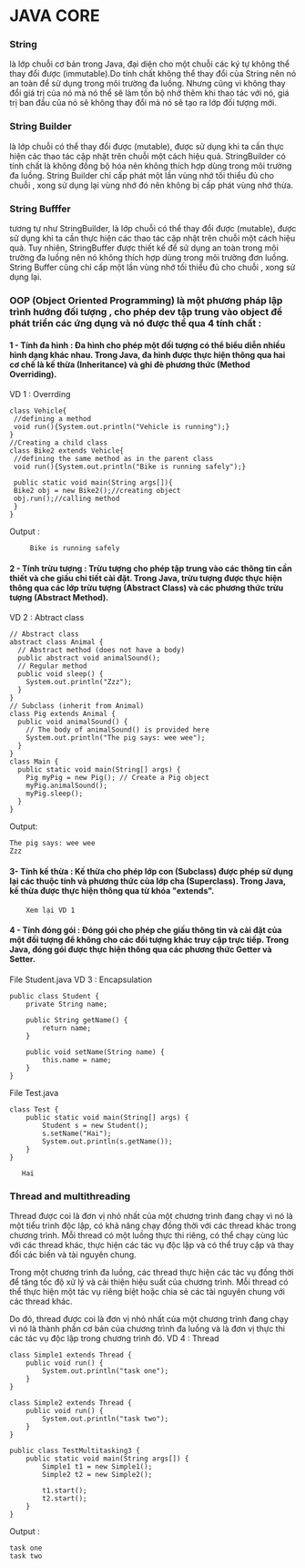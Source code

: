 # JAVA CORE

### String
là lớp chuỗi cơ bản trong Java, đại diện cho một chuỗi các ký tự không thể thay đổi được (immutable).Do tính chất không thể thay đổi của String 
nên nó an toàn để sử dụng trong môi trường đa luồng. Nhưng cũng vì không thay đổi giá trị của nó mà nó thể sẽ làm tốn bộ nhớ thêm khi thao tác với nó,
giá trị ban đầu của nó sẽ không thay đổi mà nó sẽ tạo ra lớp đối tượng mới.

### String Builder
là lớp chuỗi có thể thay đổi được (mutable), được sử dụng khi ta cần thực hiện các thao tác cập nhật trên chuỗi một cách hiệu quả. StringBuilder có tính chất là không đồng bộ hóa nên không thích hợp dùng trong môi trường đa luồng. String Builder chỉ cấp phát một lần vùng nhớ tối thiểu đủ cho chuỗi , xong sử dụng lại vùng nhớ đó nên không bị cấp phát vùng nhớ thừa.

### String Bufffer
tương tự như StringBuilder, là lớp chuỗi có thể thay đổi được (mutable), được sử dụng khi ta cần thực hiện các thao tác cập nhật trên chuỗi một cách hiệu quả. Tuy nhiên, StringBuffer được thiết kế để sử dụng an toàn trong môi trường đa luồng nên 
nó không thích hợp dùng trong môi trường đơn luồng. String Buffer cũng chỉ cấp một lần vùng nhớ tối thiểu đủ cho chuỗi , xong sử dụng lại.

### OOP (Object Oriented Programming) là một phương pháp lập trình hướng đối tượng , cho phép dev tập trung vào object để phát triển các ứng dụng và nó được thể qua 4 tính chất :

#### 1 - Tính đa hình : Đa hình cho phép một đối tượng có thể biểu diễn nhiều hình dạng khác nhau. Trong Java, đa hình được thực hiện thông qua hai cơ chế là kế thừa (Inheritance) và ghi đè phương thức (Method Overriding).

VD 1 : Overrding

 ```
 class Vehicle{  
  //defining a method  
  void run(){System.out.println("Vehicle is running");}  
}  
//Creating a child class  
class Bike2 extends Vehicle{  
  //defining the same method as in the parent class  
  void run(){System.out.println("Bike is running safely");}  
  
  public static void main(String args[]){  
  Bike2 obj = new Bike2();//creating object  
  obj.run();//calling method  
  }  
}  
 ```
 Output : 
 
         Bike is running safely

#### 2 - Tính trừu tượng : Trừu tượng cho phép tập trung vào các thông tin cần thiết và che giấu chi tiết cài đặt. Trong Java, trừu tượng được thực hiện thông qua các lớp trừu tượng (Abstract Class) và các phương thức trừu tượng (Abstract Method).
VD 2 : Abtract class

```
// Abstract class
abstract class Animal {
  // Abstract method (does not have a body)
  public abstract void animalSound();
  // Regular method
  public void sleep() {
    System.out.println("Zzz");
  }
}
// Subclass (inherit from Animal)
class Pig extends Animal {
  public void animalSound() {
    // The body of animalSound() is provided here
    System.out.println("The pig says: wee wee");
  }
}
class Main {
  public static void main(String[] args) {
    Pig myPig = new Pig(); // Create a Pig object
    myPig.animalSound();
    myPig.sleep();
  }
}
```

Output: 

    The pig says: wee wee
    Zzz
   
#### 3- Tính kế thừa : Kế thừa cho phép lớp con (Subclass) được phép sử dụng lại các thuộc tính và phương thức của lớp cha (Superclass). Trong Java, kế thừa được thực hiện thông qua từ khóa "extends".

        Xem lại VD 1

#### 4 - Tính đóng gói : Đóng gói cho phép che giấu thông tin và cài đặt của một đối tượng để không cho các đối tượng khác truy cập trực tiếp. Trong Java, đóng gói được thực hiện thông qua các phương thức Getter và Setter.
File Student.java
VD 3 : Encapsulation
```
public class Student {
    private String name;
 
    public String getName() {
        return name;
    }
 
    public void setName(String name) {
        this.name = name;
    }
}
```
File Test.java
```
class Test {
    public static void main(String[] args) {
        Student s = new Student();
        s.setName("Hai");
        System.out.println(s.getName());
    }
}
```
       Hai
       
       
### Thread and multithreading
Thread được coi là đơn vị nhỏ nhất của một chương trình đang chạy vì nó là một tiểu trình độc lập, có khả năng chạy đồng thời với các thread khác trong chương trình. Mỗi thread có một luồng thực thi riêng, có thể chạy cùng lúc với các thread khác, thực hiện các tác vụ độc lập và có thể truy cập và thay đổi các biến và tài nguyên chung.

Trong một chương trình đa luồng, các thread thực hiện các tác vụ đồng thời để tăng tốc độ xử lý và cải thiện hiệu suất của chương trình. Mỗi thread có thể thực hiện một tác vụ riêng biệt hoặc chia sẻ các tài nguyên chung với các thread khác.

Do đó, thread được coi là đơn vị nhỏ nhất của một chương trình đang chạy vì nó là thành phần cơ bản của chương trình đa luồng và là đơn vị thực thi các tác vụ độc lập trong chương trình đó.
VD 4 : Thread 
```
class Simple1 extends Thread {
    public void run() {
        System.out.println("task one");
    }
}
 
class Simple2 extends Thread {
    public void run() {
        System.out.println("task two");
    }
}
 
public class TestMultitasking3 {
    public static void main(String args[]) {
        Simple1 t1 = new Simple1();
        Simple2 t2 = new Simple2();
 
        t1.start();
        t2.start();
    }
}
```
Output :

    task one
    task two

